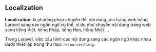 ## Localization

**Localization**: là phương pháp chuyển đổi nội dung của trang web bằng Laravel sang các ngôn ngữ cụ thể, ví dụ như chuyển nội dung trang web sang tiếng Việt, tiếng Pháp, tiếng Hàn, tiếng Nhật ...

Trong Laravel, việc cấu hình các nội dung sang các ngôn ngữ khác nhau được thiết lập trong thư mục `resources/lang`.